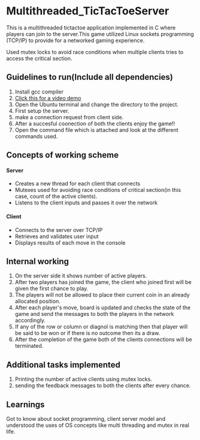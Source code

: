 # Multithreaded_TicTacToeServer
This is a multithreaded tictactoe application implemented in C where players can join to the server.This game utilized Linux sockets programming (TCP/IP) to provide for a networked gaming experience.

Used mutex locks to avoid race conditions when multiple clients tries to access the critical section.
## Guidelines to run(Include all dependencies)
  1. Install gcc compiler
  2. [Click this for a video demo](https://drive.google.com/file/d/153g_Y-dZkiSnC1qc_gfP8N9RrJFPIh2N/view?usp=sharing)
  3. Open the Ubuntu terminal and change the directory to the project.
  4. First setup the server.
  5. make a connection request from client side.
  6. After a succesful coonection of both the clients enjoy the game!!
  7. Open the command file which is attached and look at the different commands used.
## Concepts of working scheme
  #### Server
   * Creates a new thread for each client that connects
   * Mutexes used for avoiding race conditions of critical section(in this case, count of the active clients).
   * Listens to the client inputs and passes it over the network
      
  #### Client
   * Connects to the server over TCP/IP
   * Retrieves and validates user input
   * Displays results of each move in the console
 
## Internal working
  1. On the server side it shows number of active players.
  2. After two players has joined the game, the client who joined first will be given the first chance to play.
  3. The players will not be allowed to place their current coin in an already allocated position.
  4. After each player's move, board is updated and checks the state of the game and send the messages to both the players in the network accordingly.
  5. If any of the row or column or diagnol is matching then that player will be said to be won or if there is no outcome then its a draw.
  6. After the completion of the game both of the clients connections will be terminated.

## Additional tasks implemented
  1. Printing the number of active clients using mutex locks.
  2. sending the feedback messages to both the clients after every chance.

## Learnings
 Got to know about socket programming, client server model and understood the uses of OS concepts like multi threading and mutex in real life.

